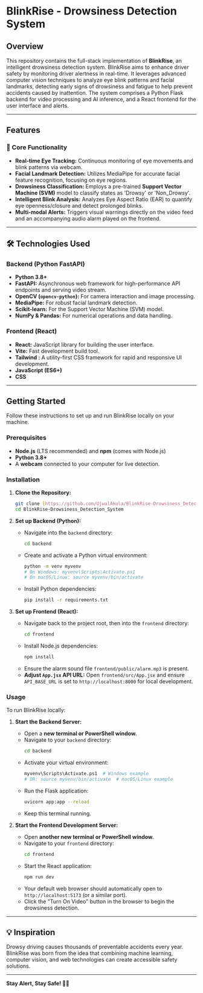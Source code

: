 # BlinkRise - Drowsiness Detection System

## Overview

This repository contains the full-stack implementation of **BlinkRise**, an intelligent drowsiness detection system. BlinkRise aims to enhance driver safety by monitoring driver alertness in real-time. It leverages advanced computer vision techniques to analyze eye blink patterns and facial landmarks, detecting early signs of drowsiness and fatigue to help prevent accidents caused by inattention. The system comprises a Python Flask backend for video processing and AI inference, and a React frontend for the user interface and alerts.

---

## Features

### 🎯 Core Functionality

* **Real-time Eye Tracking:** Continuous monitoring of eye movements and blink patterns via webcam.
* **Facial Landmark Detection:** Utilizes MediaPipe for accurate facial feature recognition, focusing on eye regions.
* **Drowsiness Classification:** Employs a pre-trained **Support Vector Machine (SVM)** model to classify states as 'Drowsy' or 'Non_Drowsy'.
* **Intelligent Blink Analysis:** Analyzes Eye Aspect Ratio (EAR) to quantify eye openness/closure and detect prolonged blinks.
* **Multi-modal Alerts:** Triggers visual warnings directly on the video feed and an accompanying audio alarm played on the frontend.

---

## 🛠️ Technologies Used

### Backend (Python FastAPI)

* **Python 3.8+**
* **FastAPI:** Asynchronous web framework for high-performance API endpoints and serving video stream.
* **OpenCV (`opencv-python`):** For camera interaction and image processing.
* **MediaPipe:** For robust facial landmark detection.
* **Scikit-learn:** For the Support Vector Machine (SVM) model.
* **NumPy & Pandas:** For numerical operations and data handling.

### Frontend (React)

* **React:** JavaScript library for building the user interface.
* **Vite:** Fast development build tool.
* **Tailwind :** A utility-first CSS framework for rapid and responsive UI development.
* **JavaScript (ES6+)**
* **CSS**

---

## Getting Started

Follow these instructions to set up and run BlinkRise locally on your machine.

### Prerequisites

* **Node.js** (LTS recommended) and **npm** (comes with Node.js)
* **Python 3.8+**
* A **webcam** connected to your computer for live detection.

### Installation

1.  **Clone the Repository:**
  
    ```bash
    git clone [https://github.com/UjwalAkula/BlinkRise-Drowsiness_Detection_System.git](https://github.com/UjwalAkula/BlinkRise-Drowsiness_Detection_System.git)
    cd BlinkRise-Drowsiness_Detection_System
    ```

2.  **Set up Backend (Python):**

    * Navigate into the `backend` directory:
        ```bash
        cd backend
        ```
    * Create and activate a Python virtual environment:
        ```bash
        python -m venv myvenv
        # On Windows: myvenv\Scripts\Activate.ps1
        # On macOS/Linux: source myvenv/bin/activate
        ```
    * Install Python dependencies:
        ```bash
        pip install -r requirements.txt
        ```

3.  **Set up Frontend (React):**

    * Navigate back to the project root, then into the `frontend` directory:
        ```bash
        cd frontend
        ```
    * Install Node.js dependencies:
        ```bash
        npm install
        ```
    * Ensure the alarm sound file `frontend/public/alarm.mp3` is present.
    * **Adjust `App.jsx` API URL:** Open `frontend/src/App.jsx` and ensure `API_BASE_URL` is set to `http://localhost:8000` for local development.

### Usage

To run BlinkRise locally:

1.  **Start the Backend Server:**

    * Open a **new terminal or PowerShell window.**
    * Navigate to your `backend` directory:
        ```bash
        cd backend
        ```
    * Activate your virtual environment:
        ```bash
        myvenv\Scripts\Activate.ps1  # Windows example
        # OR: source myvenv/bin/activate  # macOS/Linux example
        ```
    * Run the Flask application:
        ```bash
        uvicorn app:app --reload
        ```
    * Keep this terminal running.

2.  **Start the Frontend Development Server:**

    * Open **another new terminal or PowerShell window.**
    * Navigate to your `frontend` directory:
        ```bash
        cd frontend
        ```
    * Start the React application:
        ```bash
        npm run dev
        ```
    * Your default web browser should automatically open to `http://localhost:5173` (or a similar port).
    * Click the "Turn On Video" button in the browser to begin the drowsiness detection.

---

## 💡 Inspiration

Drowsy driving causes thousands of preventable accidents every year. BlinkRise was born from the idea that combining machine learning, computer vision, and web technologies can create accessible safety solutions.

---

**Stay Alert, Stay Safe! 🚗💤**